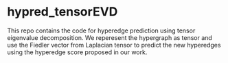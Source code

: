 # hypred_tensorEVD
This repo contains the code for hyperedge prediction using tensor eigenvalue decomposition. We reperesent the hypergraph as tensor and use the Fiedler vector from Laplacian tensor to predict the new hyperedges using the hyperedge score proposed in our work. 
